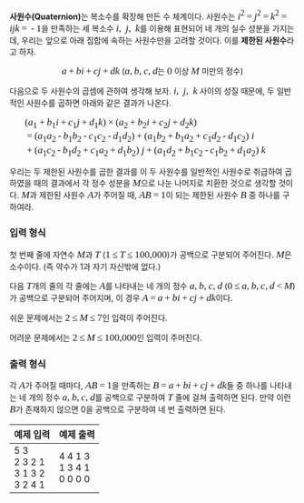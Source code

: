 <style type="text/css">
.tex-span {
    font-size: 125%;
    font-family: times new roman;
}
.tex-formula {
    vertical-align: middle;
    margin: 0;
    border:medium none;
    position: relative;
    bottom: 2px;
}
</style>

<b>사원수(Quaternion)</b>는 복소수를 확장해 만든 수 체계이다. 사원수는 <span class="tex-span"><i>i</i><sup class="upper-index">2</sup>&thinsp;=&thinsp;<i>j</i><sup class="upper-index">2</sup>&thinsp;=&thinsp;<i>k</i><sup class="upper-index">2</sup>&thinsp;=&thinsp;<i>ijk</i>&thinsp;=&thinsp;&thinsp;-&thinsp;1</span>을 만족하는 세 복소수 <span class="tex-span"><i>i</i>, &thinsp;<i>j</i>, &thinsp;<i>k</i></span>를 이용해 표현되어 네 개의 실수 성분을 가지는데, 우리는 앞으로 아래 집합에 속하는 사원수만을 고려할 것이다. 이를 <b>제한된 사원수</b>라고 하자.

<center> <span class="tex-span"><i>a</i>&thinsp;+&thinsp;<i>bi</i>&thinsp;+&thinsp;<i>cj</i>&thinsp;+&thinsp;<i>dk</i></span> (<span class="tex-span"><i>a</i>,&thinsp;<i>b</i>,&thinsp;<i>c</i>,&thinsp;<i>d</i></span>는 <span class="tex-span">0</span> 이상 <span class="tex-span"><i>M</i></span> 미만의 정수) </center>

다음으로 두 사원수의 곱셈에 관하여 생각해 보자. <span class="tex-span"><i>i</i>, &thinsp;<i>j</i>, &thinsp;<i>k</i></span> 사이의 성질 때문에, 두 일반적인 사원수를 곱하면 아래와 같은 결과가 나온다.

<center>
<div style="text-align: left; max-width: 450px;">
<span class="tex-span">(<i>a</i><sub class="lower-index">1</sub>&thinsp;+&thinsp;<i>b</i><sub class="lower-index">1</sub><i>i</i>&thinsp;+&thinsp;<i>c</i><sub class="lower-index">1</sub><i>j</i>&thinsp;+&thinsp;<i>d</i><sub class="lower-index">1</sub><i>k</i>)&thinsp;&times;&thinsp;(<i>a</i><sub class="lower-index">2</sub>&thinsp;+&thinsp;<i>b</i><sub class="lower-index">2</sub><i>i</i>&thinsp;+&thinsp;<i>c</i><sub class="lower-index">2</sub><i>j</i>&thinsp;+&thinsp;<i>d</i><sub class="lower-index">2</sub><i>k</i>)<br>
&thinsp;=&thinsp;(<i>a</i><sub class="lower-index">1</sub><i>a</i><sub class="lower-index">2</sub>&thinsp;-&thinsp;<i>b</i><sub class="lower-index">1</sub><i>b</i><sub class="lower-index">2</sub>&thinsp;-&thinsp;<i>c</i><sub class="lower-index">1</sub><i>c</i><sub class="lower-index">2</sub>&thinsp;-&thinsp;<i>d</i><sub class="lower-index">1</sub><i>d</i><sub class="lower-index">2</sub>)&thinsp;+&thinsp;(<i>a</i><sub class="lower-index">1</sub><i>b</i><sub class="lower-index">2</sub>&thinsp;+&thinsp;<i>b</i><sub class="lower-index">1</sub><i>a</i><sub class="lower-index">2</sub>&thinsp;+&thinsp;<i>c</i><sub class="lower-index">1</sub><i>d</i><sub class="lower-index">2</sub>&thinsp;-&thinsp;<i>d</i><sub class="lower-index">1</sub><i>c</i><sub class="lower-index">2</sub>) <i>i</i><br>
&thinsp;+&thinsp;(<i>a</i><sub class="lower-index">1</sub><i>c</i><sub class="lower-index">2</sub>&thinsp;-&thinsp;<i>b</i><sub class="lower-index">1</sub><i>d</i><sub class="lower-index">2</sub>&thinsp;+&thinsp;<i>c</i><sub class="lower-index">1</sub><i>a</i><sub class="lower-index">2</sub>&thinsp;+&thinsp;<i>d</i><sub class="lower-index">1</sub><i>b</i><sub class="lower-index">2</sub>) <i>j</i>&thinsp;+&thinsp;(<i>a</i><sub class="lower-index">1</sub><i>d</i><sub class="lower-index">2</sub>&thinsp;+&thinsp;<i>b</i><sub class="lower-index">1</sub><i>c</i><sub class="lower-index">2</sub>&thinsp;-&thinsp;<i>c</i><sub class="lower-index">1</sub><i>b</i><sub class="lower-index">2</sub>&thinsp;+&thinsp;<i>d</i><sub class="lower-index">1</sub><i>a</i><sub class="lower-index">2</sub>) <i>k</i></span>
</div>
</center>

우리는 두 제한된 사원수를 곱한 결과를 이 두 사원수를 일반적인 사원수로 취급하여 곱하였을 때의 결과에서 각 정수 성분을 <span class="tex-span"><i>M</i></span>으로 나눈 나머지로 치환한 것으로 생각할 것이다. <span class="tex-span"><i>M</i></span>과 제한된 사원수 <span class="tex-span"><i>A</i></span>가 주어질 때, <span class="tex-span"><i>AB</i>&thinsp;=&thinsp;1</span>이 되는 제한된 사원수 <span class="tex-span"><i>B</i></span> 중 하나를 구하여라.

### 입력 형식

첫 번째 줄에 자연수 <span class="tex-span"><i>M</i></span>과 <span class="tex-span"><i>T</i></span> (<span class="tex-span">1&thinsp;&le;&thinsp;<i>T</i>&thinsp;&le;&thinsp;100,000</span>)가 공백으로 구분되어 주어진다. <span class="tex-span"><i>M</i></span>은 소수이다. (즉 약수가 1과 자기 자신밖에 없다.)

다음 <span class="tex-span"><i>T</i></span>개의 줄의 각 줄에는 <span class="tex-span"><i>A</i></span>를 나타내는 네 개의 정수 <span class="tex-span"><i>a</i>,&thinsp;<i>b</i>,&thinsp;<i>c</i>,&thinsp;<i>d</i></span> (<span class="tex-span">0&thinsp;&le;&thinsp;<i>a</i>,&thinsp;<i>b</i>,&thinsp;<i>c</i>,&thinsp;<i>d</i>&thinsp;&lt;&thinsp;<i>M</i></span>)가 공백으로 구분되어 주어지며, 이 경우 <span class="tex-span"><i>A</i>&thinsp;=&thinsp;<i>a</i>&thinsp;+&thinsp;<i>bi</i>&thinsp;+&thinsp;<i>cj</i>&thinsp;+&thinsp;<i>dk</i></span>이다.

쉬운 문제에서는 <span class="tex-span">2&thinsp;&le;&thinsp;<i>M</i>&thinsp;&le;&thinsp;7</span>인 입력이 주어진다.

어려운 문제에서는 <span class="tex-span">2&thinsp;&le;&thinsp;<i>M</i>&thinsp;&le;&thinsp;100,000</span>인 입력이 주어진다.

### 출력 형식

각 <span class="tex-span"><i>A</i></span>가 주어질 때마다, <span class="tex-span"><i>AB</i>&thinsp;=&thinsp;1</span>을 만족하는 <span class="tex-span"><i>B</i>&thinsp;=&thinsp;<i>a</i>&thinsp;+&thinsp;<i>bi</i>&thinsp;+&thinsp;<i>cj</i>&thinsp;+&thinsp;<i>dk</i></span>들 중 하나를 나타내는 네 개의 정수 <span class="tex-span"><i>a</i>,&thinsp;<i>b</i>,&thinsp;<i>c</i>,&thinsp;<i>d</i></span>를 공백으로 구분하여 <span class="tex-span"><i>T</i></span> 줄에 걸쳐 출력하면 된다. 만약 이런 <span class="tex-span"><i>B</i></span>가 존재하지 않으면 0을 공백으로 구분하여 네 번 출력하면 된다.

<table class='table table-bordered table-condensed'>
 <thead>
  <tr>
   <th>예제 입력</th>
   <th>예제 출력</th>
  </tr>
 </thead>
 <tbody>
  <tr>
   <td style="width: 50%;" class="code-font">5 3<br>
2 3 2 1<br>
3 1 3 2<br>
3 2 4 1
</td>
   <td class="code-font">4 4 1 3<br>
1 3 4 1<br>
0 0 0 0
</td>
  </tr>
 </tbody>
</table>
